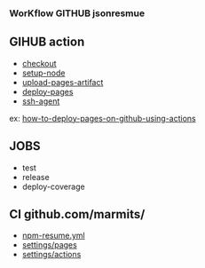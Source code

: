 ### WorKflow GITHUB jsonresmue

## GIHUB action

- [checkout](https://github.com/actions/checkout)
- [setup-node](https://github.com/actions/setup-node)
- [upload-pages-artifact](https://github.com/actions/upload-pages-artifact)  
- [deploy-pages](https://github.com/actions/deploy-pages)
- [ssh-agent](https://github.com/webfactory/ssh-agent)

ex: [how-to-deploy-pages-on-github-using-actions](https://medium.com/@mpaternostro/how-to-deploy-pages-on-github-using-actions-a9281d03b345)

## JOBS
- test
- release
- deploy-coverage

## CI github.com/marmits/
- [npm-resume.yml](https://github.com/marmits/marmits.github.io/blob/main/.github/workflows/npm-resume.yml)
- [settings/pages](https://github.com/marmits/marmits.github.io/settings/pages)
- [settings/actions](https://github.com/marmits/marmits.github.io/settings/actions)